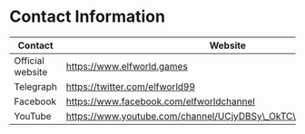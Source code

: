 # Contact Information

| Contact          | Website                                                             |
| ---------------- | ------------------------------------------------------------------- |
| Official website | https://www.elfworld.games                                          |
| Telegraph        | https://twitter.com/elfworld99                                      |
| Facebook         | https://www.facebook.com/elfworldchannel                            |
| YouTube          | https://www.youtube.com/channel/UCjyDBSy\_OkTC\_q50tjpazPA/featured |

